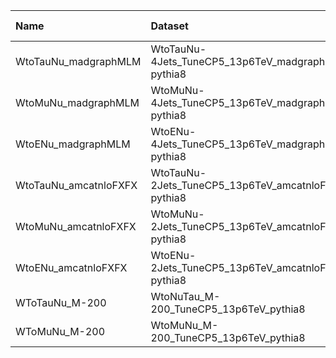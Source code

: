 | Name                  | Dataset                                             | Root Status                          | NanoV15 Status                       | Chained Request                                                                                                                                                                                                         | RunIII2024Summer24 Root Request     |
|:----------------------|:----------------------------------------------------|:-------------------------------------|:-------------------------------------|:------------------------------------------------------------------------------------------------------------------------------------------------------------------------------------------------------------------------|:------------------------------------|
| WtoTauNu_madgraphMLM  | WtoTauNu-4Jets_TuneCP5_13p6TeV_madgraphMLM-pythia8  | $${\color{green}\textbf{DONE}}$$     | $${\color{green}\textbf{DONE}}$$     | [here](https://cms-pdmv-prod.web.cern.ch/mcm/requests?page=0&member_of_chain=GEN-chain_RunIII2024Summer24wmLHEGS_flowRunIII2024Summer24DRPremix_flowRunIII2024Summer24MiniAODv6_flowRunIII2024Summer24NanoAODv15-00274) | GEN-RunIII2024Summer24wmLHEGS-00345 |
| WtoMuNu_madgraphMLM   | WtoMuNu-4Jets_TuneCP5_13p6TeV_madgraphMLM-pythia8   | $${\color{blue}\textbf{SUBMITTED}}$$ | $${\color{blue}\textbf{SUBMITTED}}$$ | [here](https://cms-pdmv-prod.web.cern.ch/mcm/requests?page=0&member_of_chain=GEN-chain_RunIII2024Summer24wmLHEGS_flowRunIII2024Summer24DRPremix_flowRunIII2024Summer24MiniAODv6_flowRunIII2024Summer24NanoAODv15-00273) | GEN-RunIII2024Summer24wmLHEGS-00344 |
| WtoENu_madgraphMLM    | WtoENu-4Jets_TuneCP5_13p6TeV_madgraphMLM-pythia8    | $${\color{blue}\textbf{SUBMITTED}}$$ | $${\color{blue}\textbf{SUBMITTED}}$$ | [here](https://cms-pdmv-prod.web.cern.ch/mcm/requests?page=0&member_of_chain=GEN-chain_RunIII2024Summer24wmLHEGS_flowRunIII2024Summer24DRPremix_flowRunIII2024Summer24MiniAODv6_flowRunIII2024Summer24NanoAODv15-00272) | GEN-RunIII2024Summer24wmLHEGS-00340 |
| WtoTauNu_amcatnloFXFX | WtoTauNu-2Jets_TuneCP5_13p6TeV_amcatnloFXFX-pythia8 | $${\color{green}\textbf{DONE}}$$     | $${\color{green}\textbf{DONE}}$$     | [here](https://cms-pdmv-prod.web.cern.ch/mcm/requests?page=0&member_of_chain=GEN-chain_RunIII2024Summer24wmLHEGS_flowRunIII2024Summer24DRPremix_flowRunIII2024Summer24MiniAODv6_flowRunIII2024Summer24NanoAODv15-00071) | GEN-RunIII2024Summer24wmLHEGS-00074 |
| WtoMuNu_amcatnloFXFX  | WtoMuNu-2Jets_TuneCP5_13p6TeV_amcatnloFXFX-pythia8  | $${\color{green}\textbf{DONE}}$$     | $${\color{green}\textbf{DONE}}$$     | [here](https://cms-pdmv-prod.web.cern.ch/mcm/requests?page=0&member_of_chain=GEN-chain_RunIII2024Summer24wmLHEGS_flowRunIII2024Summer24DRPremix_flowRunIII2024Summer24MiniAODv6_flowRunIII2024Summer24NanoAODv15-00069) | GEN-RunIII2024Summer24wmLHEGS-00072 |
| WtoENu_amcatnloFXFX   | WtoENu-2Jets_TuneCP5_13p6TeV_amcatnloFXFX-pythia8   | $${\color{green}\textbf{DONE}}$$     | $${\color{green}\textbf{DONE}}$$     | [here](https://cms-pdmv-prod.web.cern.ch/mcm/requests?page=0&member_of_chain=GEN-chain_RunIII2024Summer24wmLHEGS_flowRunIII2024Summer24DRPremix_flowRunIII2024Summer24MiniAODv6_flowRunIII2024Summer24NanoAODv15-00067) | GEN-RunIII2024Summer24wmLHEGS-00070 |
| WToTauNu_M-200        | WtoNuTau_M-200_TuneCP5_13p6TeV_pythia8              | $${\color{red}\textbf{MISSING}}$$    | $${\color{red}\textbf{MISSING}}$$    | N/A                                                                                                                                                                                                                     | NONE                                |
| WToMuNu_M-200         | WtoMuNu_M-200_TuneCP5_13p6TeV_pythia8               | $${\color{red}\textbf{MISSING}}$$    | $${\color{red}\textbf{MISSING}}$$    | N/A                                                                                                                                                                                                                     | NONE                                |